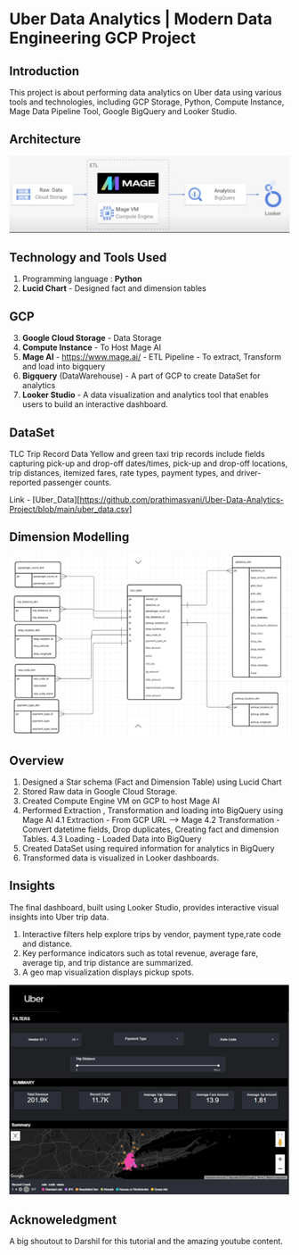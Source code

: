 # Uber Data Analytics | Modern Data Engineering GCP Project

## Introduction
This project is about performing data analytics on Uber data using various tools and technologies, including GCP Storage, Python, Compute Instance, Mage Data Pipeline Tool, Google BigQuery and Looker Studio.

## Architecture
![Architecture](Pipeline_Architecture.PNG)

## Technology and Tools Used

1. Programming language : **Python** 
2. **Lucid Chart** - Designed fact and dimension tables

GCP
---
3. **Google Cloud Storage** - Data Storage
4. **Compute Instance** - To Host Mage AI
5.  **Mage AI** - https://www.mage.ai/ - ETL Pipeline - To extract, Transform and load into bigquery
6. **Bigquery** (DataWarehouse) - A part of GCP to create DataSet for analytics 
7. **Looker Studio** - A data visualization and analytics tool that enables users to build an interactive dashboard.

## DataSet

TLC Trip Record Data Yellow and green taxi trip records include fields capturing pick-up and drop-off dates/times, pick-up and drop-off locations, trip distances, itemized fares, rate types, payment types, and driver-reported passenger counts.

Link - [Uber_Data][https://github.com/prathimasvani/Uber-Data-Analytics-Project/blob/main/uber_data.csv]

## Dimension Modelling

![DataModel](Dimension_Modelling.PNG)

## Overview

1. Designed a Star schema (Fact and Dimension Table) using Lucid Chart
2. Stored Raw data in Google Cloud Storage.
3. Created Compute Engine VM on GCP to host Mage AI
4. Performed Extraction , Transformation and loading into BigQuery using Mage AI
    4.1 Extraction - From GCP URL --> Mage
    4.2 Transformation - Convert datetime fields, Drop duplicates, Creating fact and dimension Tables.
    4.3 Loading - Loaded Data into BigQuery
5. Created DataSet using required information for analytics in BigQuery   
6. Transformed data is visualized in Looker dashboards.

## Insights

The final dashboard, built using Looker Studio, provides interactive visual insights into Uber trip data.

1. Interactive filters help explore trips by vendor, payment type,rate code and distance.
2. Key performance indicators such as total revenue, average fare, average tip, and trip distance are summarized.
3. A geo map visualization displays pickup spots.

![Dashboard](Uber_Analytics_Looker_Dashboard.PNG)

## Acknoweledgment

A big shoutout to Darshil for this tutorial and the amazing youtube content.
